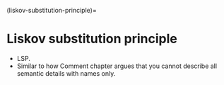 (liskov-substitution-principle)=
# Liskov substitution principle

- LSP.
- Similar to how Comment chapter argues that you cannot describe all semantic details with names only.

